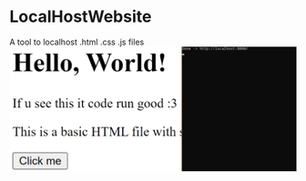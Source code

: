 # LocalHostWebsite

A tool to localhost .html .css .js files
<a href=""><img src="https://github.com/BiscuiTheHobkin/LocalHostWebsite/blob/main/tittle.png" title="tittle.png" /></a>
